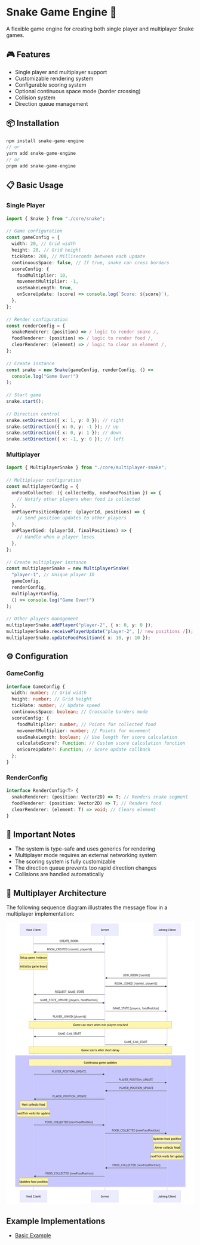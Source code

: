 # Snake Game Engine 🐍

A flexible game engine for creating both single player and multiplayer Snake games.

## 🎮 Features

- Single player and multiplayer support
- Customizable rendering system
- Configurable scoring system
- Optional continuous space mode (border crossing)
- Collision system
- Direction queue management

## 📦 Installation

```typescript
npm install snake-game-engine
// or
yarn add snake-game-engine
// or
pnpm add snake-game-engine
```

## 📋 Basic Usage

### Single Player

```typescript
import { Snake } from "./core/snake";

// Game configuration
const gameConfig = {
  width: 20, // Grid width
  height: 20, // Grid height
  tickRate: 200, // Milliseconds between each update
  continuousSpace: false, // If true, snake can cross borders
  scoreConfig: {
    foodMultiplier: 10,
    movementMultiplier: -1,
    useSnakeLength: true,
    onScoreUpdate: (score) => console.log(`Score: ${score}`),
  },
};

// Render configuration
const renderConfig = {
  snakeRenderer: (position) => / logic to render snake /,
  foodRenderer: (position) => / logic to render food /,
  clearRenderer: (element) => / logic to clear an element /,
};

// Create instance
const snake = new Snake(gameConfig, renderConfig, () =>
  console.log("Game Over!")
);

// Start game
snake.start();

// Direction control
snake.setDirection({ x: 1, y: 0 }); // right
snake.setDirection({ x: 0, y: -1 }); // up
snake.setDirection({ x: 0, y: 1 }); // down
snake.setDirection({ x: -1, y: 0 }); // left
```

### Multiplayer

```typescript
import { MultiplayerSnake } from "./core/multiplayer-snake";

// Multiplayer configuration
const multiplayerConfig = {
  onFoodCollected: ({ collectedBy, newFoodPosition }) => {
    // Notify other players when food is collected
  },
  onPlayerPositionUpdate: (playerId, positions) => {
    // Send position updates to other players
  },
  onPlayerDied: (playerId, finalPositions) => {
    // Handle when a player loses
  },
};

// Create multiplayer instance
const multiplayerSnake = new MultiplayerSnake(
  "player-1", // Unique player ID
  gameConfig,
  renderConfig,
  multiplayerConfig,
  () => console.log("Game Over!")
);

// Other players management
multiplayerSnake.addPlayer("player-2", { x: 0, y: 0 });
multiplayerSnake.receivePlayerUpdate("player-2", [/ new positions /]);
multiplayerSnake.updateFoodPosition({ x: 10, y: 10 });
```

## ⚙️ Configuration

### GameConfig

```typescript
interface GameConfig {
  width: number; // Grid width
  height: number; // Grid height
  tickRate: number; // Update speed
  continuousSpace: boolean; // Crossable borders mode
  scoreConfig: {
    foodMultiplier: number; // Points for collected food
    movementMultiplier: number; // Points for movement
    useSnakeLength: boolean; // Use length for score calculation
    calculateScore?: Function; // Custom score calculation function
    onScoreUpdate?: Function; // Score update callback
  };
}
```

### RenderConfig

```typescript
interface RenderConfig<T> {
  snakeRenderer: (position: Vector2D) => T; // Renders snake segment
  foodRenderer: (position: Vector2D) => T; // Renders food
  clearRenderer: (element: T) => void; // Clears element
}
```

## 🔑 Important Notes

- The system is type-safe and uses generics for rendering
- Multiplayer mode requires an external networking system
- The scoring system is fully customizable
- The direction queue prevents too rapid direction changes
- Collisions are handled automatically

## 🔄 Multiplayer Architecture

The following sequence diagram illustrates the message flow in a multiplayer implementation:

![Multiplayer Sequence Diagram](assets/sequence-diagram.jpeg)

## Example Implementations

- [Basic Example](https://github.com/lucabro81/snake-game-engine-examples)
